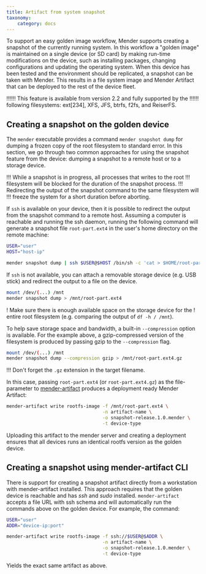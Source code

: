 ```yaml
---
title: Artifact from system snapshot
taxonomy:
    category: docs
---
```

To support an easy golden image workflow, Mender supports creating a snapshot of 
the currently running system. In this workflow a "golden image" is maintained on
a single device (or SD card) by making run-time modifications on the device, 
such as installing packages, changing configurations and updating the operating
system. When this device has been tested and the environment should be 
replicated, a snapshot can be taken with Mender. This results in a file system
image and Mender Artifact that can be deployed to the rest of the device fleet.

!!!!!! This feature is available from version 2.2 and fully supported by the
!!!!!! following filesystems: ext[234], XFS, JFS, btrfs, f2fs, and ReiserFS.

## Creating a snapshot on the golden device
The `mender` executable provides a command `mender snapshot dump` for dumping a 
frozen copy of the root filesystem to standard error. In this section, we go
through two common approaches for using the snapshot feature from the device:
dumping a snapshot to a remote host or to a storage device.

!!! While a snapshot is in progress, all processes that writes to the root
!!! filesystem will be blocked for the duration of the snapshot process. 
!!! Redirecting the output of the snapshot command to the same filesystem will
!!! freeze the system for a short duration before aborting.

If `ssh` is available on your device, then it is possible to redirect the output
from the snapshot command to a remote host. Assuming a computer is reachable and
running the ssh daemon, running the following command will generate a snapshot
file `root-part.ext4` in the user's home directory on the remote machine:
```bash
USER="user"
HOST="host-ip"

mender snapshot dump | ssh $USER@$HOST /bin/sh -c 'cat > $HOME/root-part.ext4`
```

If `ssh` is not available, you can attach a removable storage device (e.g.
USB stick) and redirect the output to a file on the device.
```bash
mount /dev/(...) /mnt
mender snapshot dump > /mnt/root-part.ext4
```

! Make sure there is enough available space on the storage device for the
! entire root filesystem (e.g. comparing the output of `df -h / /mnt`).

To help save storage space and bandwidth, a built-in `--compression` option is 
available. For the example above, a gzip-compressed version of the filesystem is
produced by passing gzip to the `--compression` flag.
```bash
mount /dev/(...) /mnt
mender snapshot dump --compression gzip > /mnt/root-part.ext4.gz
```

!!! Don't forget the `.gz` extension in the target filename.

In this case, passing `root-part.ext4` (or `root-part.ext4.gz`) as the 
file-parameter to [mender-artifact](../../downloads#mender-artifact)
produces a deployment ready Mender Artifact:
```bash
mender-artifact write rootfs-image -f /mnt/root-part.ext4 \
                                   -n artifact-name \
                                   -o snapshot-release.1.0.mender \
                                   -t device-type
```
Uploading this artifact to the mender server and creating a deployment ensures
that all devices runs an identical rootfs version as the golden device.

## Creating a snapshot using mender-artifact CLI
There is support for creating a snapshot artifact directly from a workstation 
with mender-artifact installed. This approach requires that the golden device 
is reachable and has *ssh* and *sudo* installed. `mender-artifact` accepts a
file URL with ssh schema and will automatically run the commands above
on the golden device. For example, the command:
```bash
USER="user"
ADDR="device-ip:port"

mender-artifact write rootfs-image -f ssh://$USER@$ADDR \
                                   -n artifact-name \
                                   -o snapshot-release.1.0.mender \
                                   -t device-type
```
Yields the exact same artifact as above.
